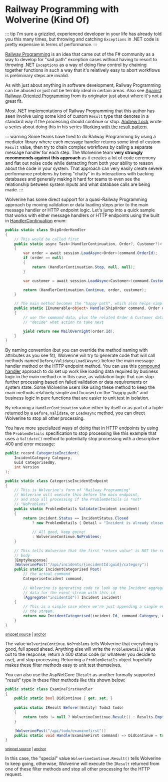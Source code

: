 # Railway Programming with Wolverine (Kind Of)

::: tip
I'm sure a grizzled, experienced developer in your life has already told you this 
many times, but throwing and catching `Exceptions` in .NET code is pretty expensive in 
terms of performance.
:::

[Railway Programming](https://fsharpforfunandprofit.com/rop/) is an idea that came out of the F#
community as a way to develop for "sad path" exception cases without having to resort to
throwing .NET `Exceptions` as a way of doing flow control by chaining together functions in 
such a way that it's relatively easy to abort workflows is preliminary steps are invalid. 

As with just about anything in software development, Railway Programming can be abused or
just not be terribly ideal in certain areas. Also see [Against Railway-Oriented Programming](https://fsharpforfunandprofit.com/posts/against-railway-oriented-programming/) 
from its originator just about where it's not a great fit.

Most .NET implementations of Railway Programming that this author has seen involve using
some kind of custom `Result` type that denotes in a standard way if the processing should continue
or stop. [Andrew Lock](https://andrewlock.net/about/) wrote a series about doing this in his series
[Working with the result pattern](https://andrewlock.net/working-with-the-result-pattern-part-1-replacing-exceptions-as-control-flow/).

::: warning
Some teams have tried to do Railway Programming by using a mediator library where each
message handler returns some kind of custom `Result` value, then try to chain complex workflows by calling
a separate message handler for each step. The Wolverine team **very strongly recommends against this approach** as it
creates a lot of code ceremony and flat out noise code while detracting from both your ability to reason about the code
in your system. That approach can very easily create severe performance problems by being "chatty" in its interactions with backing
databases and generally making it hard for teams to even see the relationship between system inputs and what database calls are being made.
:::

Wolverine has some direct support for a quasi-Railway Programming approach by moving validation
or data loading steps prior to the main message handler or HTTP endpoint logic. Let's jump into
a quick sample that works with either message handlers or HTTP endpoints using the built in [HandlerContinuation](/guide/handlers/middleware.html#conditionally-stopping-the-message-handling) enum:

```csharp
public static class ShipOrderHandler
{
    // This would be called first
    public static async Task<(HandlerContinuation, Order?, Customer?)> LoadAsync(ShipOrder command, IDocumentSession session)
    {
        var order = await session.LoadAsync<Order>(command.OrderId);
        if (order == null)
        {
            return (HandlerContinuation.Stop, null, null);
        }

        var customer = await session.LoadAsync<Customer>(command.CustomerId);

        return (HandlerContinuation.Continue, order, customer);
    }

    // The main method becomes the "happy path", which also helps simplify it
    public static IEnumerable<object> Handle(ShipOrder command, Order order, Customer customer)
    {
        // use the command data, plus the related Order & Customer data to
        // "decide" what action to take next

        yield return new MailOvernight(order.Id);
    }
}
```

By naming convention (but you can override the method naming with attributes as you see fit), Wolverine will try to generate
code that will call methods named `Before/Validate/Load(Async)` before the main message handler method or the HTTP endpoint method.
You can use this [compound handler](/guide/handlers/#compound-handlers) approach to do set up work like loading data required by business logic in the main 
method or in this case, as validation logic that can stop further processing based on failed validation or data requirements or
system state. Some Wolverine users like using these method to keep the main methods relatively simple and focused on the "happy path" and business
logic in pure functions that are easier to unit test in isolation. 

By returning a `HandlerContinuation` value either by itself or as part of a tuple returned by a `Before`, `Validate`, or `LoadAsync` method, you can
direct Wolverine to stop all other processing. 

You have more specialized ways of doing that in HTTP endpoints by using the `ProblemDetails` specification to stop
processing like this example that uses a `Validate()` method to potentially stop processing with a descriptive 400 and error message:

<!-- snippet: sample_CategoriseIncident -->
<a id='snippet-sample_categoriseincident'></a>
```cs
public record CategoriseIncident(
    IncidentCategory Category,
    Guid CategorisedBy,
    int Version
);

public static class CategoriseIncidentEndpoint
{
    // This is Wolverine's form of "Railway Programming"
    // Wolverine will execute this before the main endpoint,
    // and stop all processing if the ProblemDetails is *not*
    // "NoProblems"
    public static ProblemDetails Validate(Incident incident)
    {
        return incident.Status == IncidentStatus.Closed 
            ? new ProblemDetails { Detail = "Incident is already closed" } 
            
            // All good, keep going!
            : WolverineContinue.NoProblems;
    }
    
    // This tells Wolverine that the first "return value" is NOT the response
    // body
    [EmptyResponse]
    [WolverinePost("/api/incidents/{incidentId:guid}/category")]
    public static IncidentCategorised Post(
        // the actual command
        CategoriseIncident command, 
        
        // Wolverine is generating code to look up the Incident aggregate
        // data for the event stream with this id
        [Aggregate("incidentId")] Incident incident)
    {
        // This is a simple case where we're just appending a single event to
        // the stream.
        return new IncidentCategorised(incident.Id, command.Category, command.CategorisedBy);
    }
}
```
<sup><a href='https://github.com/JasperFx/wolverine/blob/main/src/Samples/IncidentService/IncidentService/CategoriseIncident.cs#L8-L49' title='Snippet source file'>snippet source</a> | <a href='#snippet-sample_categoriseincident' title='Start of snippet'>anchor</a></sup>
<!-- endSnippet -->

The value `WolverineContinue.NoProblems` tells Wolverine that everything is good, full speed ahead. Anything else will write the `ProblemDetails`
value out to the response, return a 400 status code (or whatever you decide to use), and stop processing. Returning a `ProblemDetails`
object hopefully makes these filter methods easy to unit test themselves. 

You can also use the AspNetCore `IResult` as another formally supported "result" type in these filter methods like this
shown below:

<!-- snippet: sample_using_continue_result_as_filter -->
<a id='snippet-sample_using_continue_result_as_filter'></a>
```cs
public static class ExamineFirstHandler
{
    public static bool DidContinue { get; set; }
    
    public static IResult Before([Entity] Todo2 todo)
    {
        return todo != null ? WolverineContinue.Result() : Results.Empty;
    }

    [WolverinePost("/api/todo/examinefirst")]
    public static void Handle(ExamineFirst command) => DidContinue = true;
}
```
<sup><a href='https://github.com/JasperFx/wolverine/blob/main/src/Http/WolverineWebApi/Todos/Todo2.cs#L189-L204' title='Snippet source file'>snippet source</a> | <a href='#snippet-sample_using_continue_result_as_filter' title='Start of snippet'>anchor</a></sup>
<!-- endSnippet -->

In this case, the "special" value `WolverineContinue.Result()` tells Wolverine to keep going, otherwise, Wolverine will 
execute the `IResult` returned from one of these filter methods and stop all other processing for the HTTP request.

